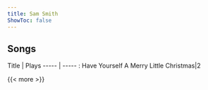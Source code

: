 ```yaml
---
title: Sam Smith
ShowToc: false
---
```


## Songs
Title | Plays 
----- | ----- : 
Have Yourself A Merry Little Christmas|2

{{< more >}}